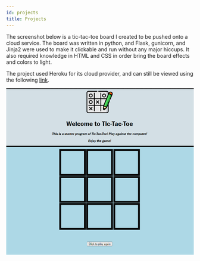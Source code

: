 ```yaml
---
id: projects
title: Projects
---
```

The screenshot below is a tic-tac-toe board I created to be pushed onto a cloud service. The board was written in python, and Flask, gunicorn, and Jinja2 were used to make it clickable and run without any major hiccups. It also required knowledge in HTML and CSS in order bring the board effects and colors to light.

The project used Heroku for its cloud provider, and can still be viewed using the following [link](https://vmosley-tictactoe.herokuapp.com).

![Add alternate text for image](./assets/image.png)
